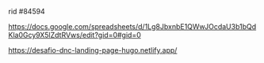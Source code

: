 
rid #84594

https://docs.google.com/spreadsheets/d/1Lg8JbxnbE1QWwJOcdaU3b1bQdKla0Gcy9X5lZdtRVws/edit?gid=0#gid=0

https://desafio-dnc-landing-page-hugo.netlify.app/
